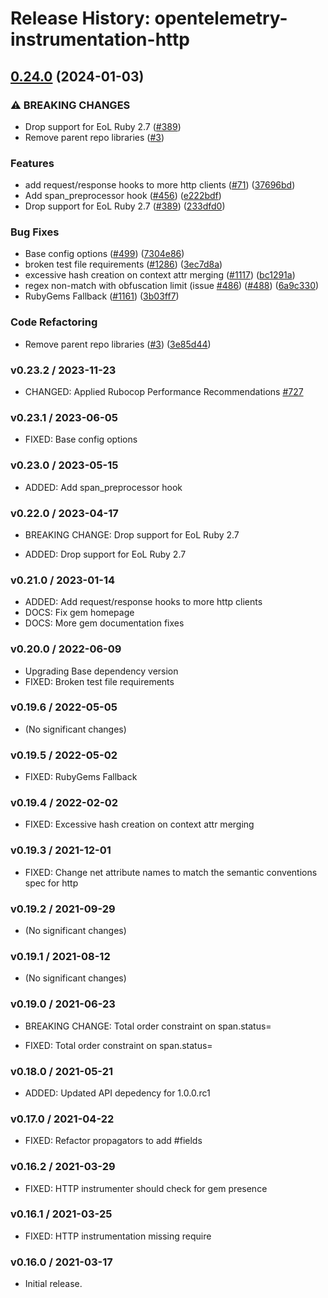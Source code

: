 # Release History: opentelemetry-instrumentation-http

## [0.24.0](https://github.com/Shopify/opentelemetry-ruby-contrib/compare/opentelemetry-instrumentation-http-v0.23.2...opentelemetry-instrumentation-http/v0.24.0) (2024-01-03)


### ⚠ BREAKING CHANGES

* Drop support for EoL Ruby 2.7 ([#389](https://github.com/Shopify/opentelemetry-ruby-contrib/issues/389))
* Remove parent repo libraries ([#3](https://github.com/Shopify/opentelemetry-ruby-contrib/issues/3))

### Features

* add request/response hooks to more http clients ([#71](https://github.com/Shopify/opentelemetry-ruby-contrib/issues/71)) ([37696bd](https://github.com/Shopify/opentelemetry-ruby-contrib/commit/37696bd2c5c8c58c072937e69834b562bf2c42a5))
* Add span_preprocessor hook ([#456](https://github.com/Shopify/opentelemetry-ruby-contrib/issues/456)) ([e222bdf](https://github.com/Shopify/opentelemetry-ruby-contrib/commit/e222bdfe1607f3459c0ddc203f2be651b473c03d))
* Drop support for EoL Ruby 2.7 ([#389](https://github.com/Shopify/opentelemetry-ruby-contrib/issues/389)) ([233dfd0](https://github.com/Shopify/opentelemetry-ruby-contrib/commit/233dfd0dae81346e9687090f9d8dfb85215e0ba7))


### Bug Fixes

* Base config options ([#499](https://github.com/Shopify/opentelemetry-ruby-contrib/issues/499)) ([7304e86](https://github.com/Shopify/opentelemetry-ruby-contrib/commit/7304e86e9a3beba5c20f790b256bbb54469411ca))
* broken test file requirements ([#1286](https://github.com/Shopify/opentelemetry-ruby-contrib/issues/1286)) ([3ec7d8a](https://github.com/Shopify/opentelemetry-ruby-contrib/commit/3ec7d8a456dbd3c9bbad7b397a3da8b8a311d8e3))
* excessive hash creation on context attr merging ([#1117](https://github.com/Shopify/opentelemetry-ruby-contrib/issues/1117)) ([bc1291a](https://github.com/Shopify/opentelemetry-ruby-contrib/commit/bc1291a000abf2a27421bc4d5596d59d142e4055))
* regex non-match with obfuscation limit (issue [#486](https://github.com/Shopify/opentelemetry-ruby-contrib/issues/486)) ([#488](https://github.com/Shopify/opentelemetry-ruby-contrib/issues/488)) ([6a9c330](https://github.com/Shopify/opentelemetry-ruby-contrib/commit/6a9c33088c6c9f39b2bc30247a3ed825553c07d4))
* RubyGems Fallback ([#1161](https://github.com/Shopify/opentelemetry-ruby-contrib/issues/1161)) ([3b03ff7](https://github.com/Shopify/opentelemetry-ruby-contrib/commit/3b03ff7ea66b69c85ba205a369b85c2c33b712fe))


### Code Refactoring

* Remove parent repo libraries ([#3](https://github.com/Shopify/opentelemetry-ruby-contrib/issues/3)) ([3e85d44](https://github.com/Shopify/opentelemetry-ruby-contrib/commit/3e85d4436d338f326816c639cd2087751c63feb1))

### v0.23.2 / 2023-11-23

* CHANGED: Applied Rubocop Performance Recommendations [#727](https://github.com/open-telemetry/opentelemetry-ruby-contrib/pull/727)

### v0.23.1 / 2023-06-05

* FIXED: Base config options 

### v0.23.0 / 2023-05-15

* ADDED: Add span_preprocessor hook 

### v0.22.0 / 2023-04-17

* BREAKING CHANGE: Drop support for EoL Ruby 2.7 

* ADDED: Drop support for EoL Ruby 2.7 

### v0.21.0 / 2023-01-14

* ADDED: Add request/response hooks to more http clients 
* DOCS: Fix gem homepage 
* DOCS: More gem documentation fixes 

### v0.20.0 / 2022-06-09

* Upgrading Base dependency version
* FIXED: Broken test file requirements 

### v0.19.6 / 2022-05-05

* (No significant changes)

### v0.19.5 / 2022-05-02

* FIXED: RubyGems Fallback 

### v0.19.4 / 2022-02-02

* FIXED: Excessive hash creation on context attr merging 

### v0.19.3 / 2021-12-01

* FIXED: Change net attribute names to match the semantic conventions spec for http 

### v0.19.2 / 2021-09-29

* (No significant changes)

### v0.19.1 / 2021-08-12

* (No significant changes)

### v0.19.0 / 2021-06-23

* BREAKING CHANGE: Total order constraint on span.status= 

* FIXED: Total order constraint on span.status= 

### v0.18.0 / 2021-05-21

* ADDED: Updated API depedency for 1.0.0.rc1

### v0.17.0 / 2021-04-22

* FIXED: Refactor propagators to add #fields

### v0.16.2 / 2021-03-29

* FIXED: HTTP instrumenter should check for gem presence

### v0.16.1 / 2021-03-25

* FIXED: HTTP instrumentation missing require

### v0.16.0 / 2021-03-17

* Initial release.
